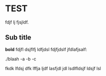TEST
====

fdjf lj fjsjldf.


Sub title
---------

**bold** fdjfl dsjflfj ldfjdsl fdjfjdslf jfdlafjsalf:

  ./blaah -a -b -c
  
fkdk lfdsj dfk lffja ljdf lasfjdl jdl lsdlfldsjf ldsjf lsl

